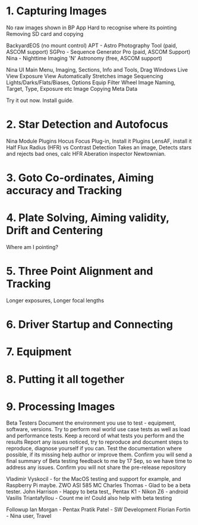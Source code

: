 
# 1. Capturing Images
No raw images shown in BP App
Hard to recognise where its pointing
Removing SD card and copying

BackyardEOS (no mount control)
APT - Astro Photography Tool (paid, ASCOM support)
SGPro - Sequence Generator Pro (paid, ASCOM Support)
Nina - Nighttime Imaging 'N' Astronomy (free, ASCOM support)

Nina UI Main Menu, Imaging, Sections, Info and Tools, Drag Windows
Live View
Exposure View
Automatically Stretches image
Sequencing Lights/Darks/Flats/Biases, 
Options Equip Filter Wheel
Image Naming, Target, Type, Exposure etc
Image Copying
Meta Data

Try it out now. Install guide.

# 2. Star Detection and Autofocus
Nina Module
Plugins Hocus Focus Plug-in, Install it
Plugins LensAF, install it
Half Flux Radius (HFR) vs Contrast Detection
Takes an image, Detects stars and rejects bad ones, calc HFR
Aberation inspector Newtownian.


# 3. Goto Co-ordinates, Aiming accuracy and Tracking

# 4. Plate Solving, Aiming validity, Drift and Centering
Where am I pointing?

# 5. Three Point Alignment and Tracking
Longer exposures, Longer focal lengths

# 6. Driver Startup and Connecting

# 7. Equipment

# 8. Putting it all together

# 9. Processing Images





Beta Testers
Document the environment you use to test - equipment, software, versions.
Try to perform real world use case tests as well as load and performance tests.
Keep a record of what tests you perform and the results
Report any issues noticed, try to reproduce and document steps to reproduce, diagnose yourself if you can.
Test the documentation where possible, if its missing help author or improve them.
Confirm you will send a final summary of Beta testing feedback to me by 17 Sep, so we have time to address any issues.
Confirm you will not share the pre-release repository


Vladimir Vyskocil - for the MacOS testing and support for example, and Raspberry Pi maybe.  ZWO ASI 585 MC
Charles Thomas - Glad to be a beta tester.
John Harrison - Happy to beta test,, Pentax K1 - Nikon Z6 - android
Vasilis Triantafyllou - Count me in! Could also help with beta testing
 
Followup
Ian Morgan - Pentax
Pratik Patel - SW Development
Florian Fortin - Nina user, Travel